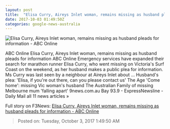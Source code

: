```yaml
---
layout: post
title:  "Elisa Curry, Aireys Inlet woman, remains missing as husband pleads for information - ABC Online"
date: 2017-10-03 01:49:50Z
categories: google-news-australia
---
```


![Elisa Curry, Aireys Inlet woman, remains missing as husband pleads for information - ABC Online](http://www.abc.net.au/news/image/9010568-1x1-700x700.jpg)

ABC Online Elisa Curry, Aireys Inlet woman, remains missing as husband pleads for information ABC Online Emergency services have expanded their search for marathon runner Elisa Curry, who went missing on Victoria's Surf Coast on the weekend, as her husband makes a public plea for information. Ms Curry was last seen by a neighbour at Aireys Inlet about ... Husband's plea: 'Elisa, if you're out there, can you please contact us' The Age 'Come home': missing Vic woman's husband The Australian Family of missing Melbourne mum 'falling apart' 9news.com.au Bay 93.9 - ExpressNewsline - Daily Mail all 11 news articles »


Full story on F3News: [Elisa Curry, Aireys Inlet woman, remains missing as husband pleads for information - ABC Online](http://www.f3nws.com/n/zjXKKF)

> Posted on: Tuesday, October 3, 2017 1:49:50 AM
